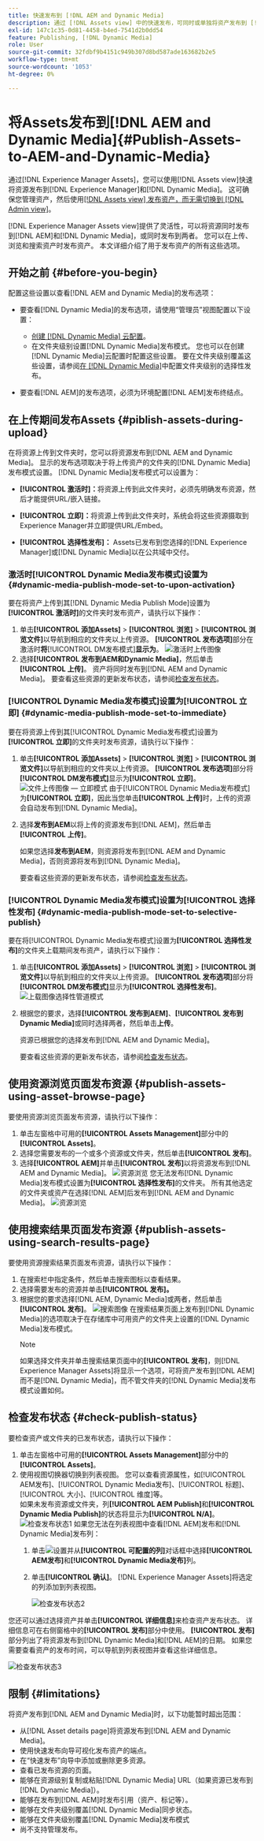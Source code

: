 ```yaml
---
title: 快速发布到 [!DNL AEM and Dynamic Media]
description: 通过 [!DNL Assets view] 中的快速发布，可同时或单独将资产发布到 [!DNL AEM and Dynamic Media] 。 您可以选择资源和文件夹，然后选择发布到 [!DNL Dynamic Media] 或 [!DNL AEM]。
exl-id: 147c1c35-0d81-4458-b4ed-7541d2b0dd54
feature: Publishing, [!DNL Dynamic Media]
role: User
source-git-commit: 32fdbf9b4151c949b307d8bd587ade163682b2e5
workflow-type: tm+mt
source-wordcount: '1053'
ht-degree: 0%

---
```


# 将Assets发布到[!DNL AEM and Dynamic Media]{#Publish-Assets-to-AEM-and-Dynamic-Media}

通过[!DNL Experience Manager Assets]，您可以使用[!DNL Assets view]快速将资源发布到[!DNL Experience Manager]和[!DNL Dynamic Media]。 这可确保您管理资产，然后使用[[!DNL Assets view] 发布资产，而无需切换到 [!DNL Admin view]](/help/assets/overview.md##persona-based-experiences)。

[!DNL Experience Manager Assets view]提供了灵活性，可以将资源同时发布到[!DNL AEM]和[!DNL Dynamic Media]，或同时发布到两者。 您可以在上传、浏览和搜索资产时发布资产。 本文详细介绍了用于发布资产的所有这些选项。

## 开始之前 {#before-you-begin}

配置这些设置以查看[!DNL AEM and Dynamic Media]的发布选项：

* 要查看[!DNL Dynamic Media]的发布选项，请使用“管理员”视图配置以下设置：

   * [创建 [!DNL Dynamic Media] 云配置](/help/assets/dynamic-media/config-dm.md#configuring-dynamic-media-cloud-services)。
   * 在文件夹级别设置[!DNL Dynamic Media]发布模式。 您也可以在创建[!DNL Dynamic Media]云配置时配置这些设置。 要在文件夹级别覆盖这些设置，请参阅[在 [!DNL Dynamic Media]](/help/assets/dynamic-media/selective-publishing.md)中配置文件夹级别的选择性发布。

* 要查看[!DNL AEM]的发布选项，必须为环境配置[!DNL AEM]发布终结点。

## 在上传期间发布Assets {#piblish-assets-during-upload}

在将资源上传到文件夹时，您可以将资源发布到[!DNL AEM and Dynamic Media]。 显示的发布选项取决于将上传资产的文件夹的[!DNL Dynamic Media]发布模式设置。 [!DNL Dynamic Media]发布模式可以设置为：

* **[!UICONTROL 激活时]：**&#x200B;将资源上传到此文件夹时，必须先明确发布资源，然后才能提供URL/嵌入链接。

* **[!UICONTROL 立即]：**&#x200B;将资源上传到此文件夹时，系统会将这些资源摄取到Experience Manager并立即提供URL/Embed。
* **[!UICONTROL 选择性发布]：** Assets已发布到您选择的[!DNL Experience Manager]或[!DNL Dynamic Media]以在公共域中交付。

### 激活时[!UICONTROL Dynamic Media发布模式]设置为 {#dynamic-media-publish-mode-set-to-upon-activation}

要在将资产上传到其[!DNL Dynamic Media Publish Mode]设置为&#x200B;**[!UICONTROL 激活时]**&#x200B;的文件夹时发布资产，请执行以下操作：

1. 单击&#x200B;**[!UICONTROL 添加Assets]** > **[!UICONTROL 浏览]** > **[!UICONTROL 浏览文件]**&#x200B;以导航到相应的文件夹以上传资源。 **[!UICONTROL 发布选项]**&#x200B;部分在激活时&#x200B;**将**&#x200B;[!UICONTROL &#x200B; DM发布模式&#x200B;]&#x200B;**显示为**。
   ![激活时上传图像](/help/assets/assets/upload-uactivation.svg)
2. 选择&#x200B;**[!UICONTROL 发布到AEM和Dynamic Media]**，然后单击&#x200B;**[!UICONTROL 上传]**。 资产将同时发布到[!DNL AEM and Dynamic Media]。 要查看这些资源的更新发布状态，请参阅[检查发布状态](#check-publish-status)。

### [!UICONTROL Dynamic Media发布模式]设置为[!UICONTROL 立即] {#dynamic-media-publish-mode-set-to-immediate}

要在将资源上传到其[!UICONTROL Dynamic Media发布模式]设置为&#x200B;**[!UICONTROL 立即]**&#x200B;的文件夹时发布资源，请执行以下操作：

1. 单击&#x200B;**[!UICONTROL 添加Assets]** > **[!UICONTROL 浏览]** > **[!UICONTROL 浏览文件]**&#x200B;以导航到相应的文件夹以上传资源。 **[!UICONTROL 发布选项]**&#x200B;部分将&#x200B;**[!UICONTROL DM发布模式]**&#x200B;显示为&#x200B;**[!UICONTROL 立即]**。
   ![文件上传图像 — 立即模式](/help/assets/assets/resized-image-pdf-svg-new.svg)
由于[!UICONTROL Dynamic Media发布模式]为&#x200B;**[!UICONTROL 立即]**，因此当您单击&#x200B;**[!UICONTROL 上传]**&#x200B;时，上传的资源会自动发布到[!DNL Dynamic Media]。

2. 选择&#x200B;**发布到AEM**&#x200B;以将上传的资源发布到[!DNL AEM]，然后单击&#x200B;**[!UICONTROL 上传]**。

   如果您选择&#x200B;**发布到AEM**，则资源将发布到[!DNL AEM and Dynamic Media]，否则资源将发布到[!DNL Dynamic Media]。

   要查看这些资源的更新发布状态，请参阅[检查发布状态](#check-publish-status)。

### [!UICONTROL Dynamic Media发布模式]设置为[!UICONTROL 选择性发布] {#dynamic-media-publish-mode-set-to-selective-publish}

要在将[!UICONTROL Dynamic Media发布模式]设置为&#x200B;**[!UICONTROL 选择性发布]**&#x200B;的文件夹上载期间发布资产，请执行以下操作：

1. 单击&#x200B;**[!UICONTROL 添加Assets]** > **[!UICONTROL 浏览]** > **[!UICONTROL 浏览文件]**&#x200B;以导航到相应的文件夹以上传资源。 **[!UICONTROL 发布选项]**&#x200B;部分将&#x200B;**[!UICONTROL DM发布模式]**&#x200B;显示为&#x200B;**[!UICONTROL 选择性发布]**。
   ![上载图像选择性管道模式](/help/assets/assets/upload-selective.svg)

2. 根据您的要求，选择&#x200B;**[!UICONTROL 发布到AEM]**、**[!UICONTROL 发布到Dynamic Media]**&#x200B;或同时选择两者，然后单击&#x200B;**上传**。

   资源已根据您的选择发布到[!DNL AEM and Dynamic Media]。

   要查看这些资源的更新发布状态，请参阅[检查发布状态](#check-publish-status)。

## 使用资源浏览页面发布资源 {#publish-assets-using-asset-browse-page}

要使用资源浏览页面发布资源，请执行以下操作：

1. 单击左窗格中可用的&#x200B;**[!UICONTROL Assets Management]**&#x200B;部分中的&#x200B;**[!UICONTROL Assets]**。
2. 选择您需要发布的一个或多个资源或文件夹，然后单击&#x200B;**[!UICONTROL 发布]**。
3. 选择&#x200B;**[!UICONTROL AEM]**&#x200B;并单击&#x200B;**[!UICONTROL 发布]**&#x200B;以将资源发布到[!DNL AEM and Dynamic Media]。
   ![资源浏览](/help/assets/assets/browse-uactivation-immediate.svg)
您无法发布[!DNL Dynamic Media]发布模式设置为&#x200B;**[!UICONTROL 选择性发布]**&#x200B;的文件夹。 所有其他选定的文件夹或资产在选择[!DNL AEM]后发布到[!DNL AEM and Dynamic Media]。
   ![资源浏览](/help/assets/assets/browse-selective123.svg)

## 使用搜索结果页面发布资源 {#publish-assets-using-search-results-page}

要使用资源搜索结果页面发布资源，请执行以下操作：

1. 在搜索栏中指定条件，然后单击搜索图标以查看结果。
2. 选择需要发布的资源并单击&#x200B;**[!UICONTROL 发布]。**
3. 根据您的要求选择[!DNL AEM, Dynamic Media]或两者，然后单击&#x200B;**[!UICONTROL 发布]**。
   ![搜索图像](/help/assets/assets/search-mode.svg)
在搜索结果页面上发布到[!DNL Dynamic Media]的选项取决于在存储库中可用资产的文件夹上设置的[!DNL Dynamic Media]发布模式。
   >[!NOTE]
   >
   >如果选择文件夹并单击搜索结果页面中的&#x200B;**[!UICONTROL 发布]**，则[!DNL Experience Manager Assets]将显示一个选项，可将资产发布到[!DNL AEM]而不是[!DNL Dynamic Media]，而不管文件夹的[!DNL Dynamic Media]发布模式设置如何。

## 检查发布状态 {#check-publish-status}

要检查资产或文件夹的已发布状态，请执行以下操作：

1. 单击左窗格中可用的&#x200B;**[!UICONTROL Assets Management]**&#x200B;部分中的&#x200B;**[!UICONTROL Assets]**。
2. 使用视图切换器切换到列表视图。 您可以查看资源属性，如[!UICONTROL AEM发布]、[!UICONTROL Dynamic Media发布]、[!UICONTROL 标题]、[!UICONTROL 大小]、[!UICONTROL 维度]等。\
   如果未发布资源或文件夹，列&#x200B;**[!UICONTROL AEM Publish]**&#x200B;和&#x200B;**[!UICONTROL Dynamic Media Publish]**&#x200B;的状态将显示为&#x200B;**[!UICONTROL N/A]**。
   ![检查发布状态1](/help/assets/assets/check-publish-status1.png)
如果您无法在列表视图中查看[!DNL AEM]发布和[!DNL Dynamic Media]发布列：
   1. 单击![设置](/help/assets/assets/settings-icon.svg)并从&#x200B;**[!UICONTROL 可配置的列]**&#x200B;对话框中选择&#x200B;**[!UICONTROL AEM发布]**&#x200B;和&#x200B;**[!UICONTROL Dynamic Media发布]**&#x200B;列。
   2. 单击&#x200B;**[!UICONTROL 确认]**。 [!DNL Experience Manager Assets]将选定的列添加到列表视图。

      ![检查发布状态2](/help/assets/assets/check-publish-status2.png)

您还可以通过选择资产并单击&#x200B;**[!UICONTROL 详细信息]**&#x200B;来检查资产发布状态。 详细信息可在右侧窗格中的&#x200B;**[!UICONTROL 发布]**&#x200B;部分中使用。 **[!UICONTROL 发布]**&#x200B;部分列出了将资源发布到[!DNL Dynamic Media]和[!DNL AEM]的日期。 如果您需要查看资产的发布时间，可以导航到列表视图并查看这些详细信息。

![检查发布状态3](/help/assets/assets/check-publish-status3.png)

## 限制 {#limitations}

将资产发布到[!DNL AEM and Dynamic Media]时，以下功能暂时超出范围：

* 从[!DNL Asset details page]将资源发布到[!DNL AEM and Dynamic Media]。
* 使用快速发布向导可视化发布资产的端点。
* 在“快速发布”向导中添加或删除更多资源。
* 查看已发布资源的页面。
* 能够在资源级别复制或粘贴[!DNL Dynamic Media] URL（如果资源已发布到[!DNL Dynamic Media]）。
* 能够在发布到[!DNL AEM]时发布引用（资产、标记等）。
* 能够在文件夹级别覆盖[!DNL Dynamic Media]同步状态。
* 能够在文件夹级别覆盖[!DNL Dynamic Media]发布模式
* 尚不支持管理发布。
